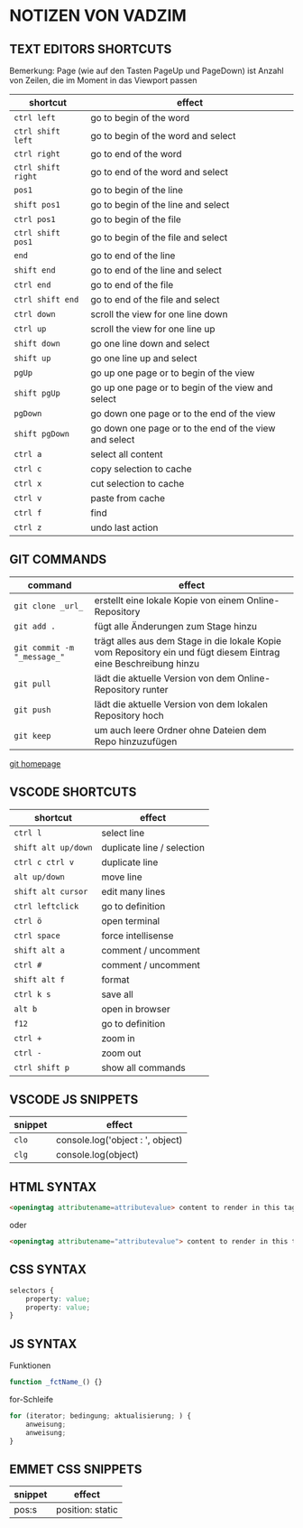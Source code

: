 # NOTIZEN VON VADZIM

## TEXT EDITORS SHORTCUTS

Bemerkung: Page (wie auf den Tasten PageUp und PageDown) ist Anzahl von Zeilen, die im Moment in das Viewport passen

| shortcut | effect |
| --- | --- |
| `ctrl left` | go to begin of the word |
| `ctrl shift left` | go to begin of the word and select |
| `ctrl right` | go to end of the word |
| `ctrl shift right` | go to end of the word and select |
| `pos1` | go to begin of the line |
| `shift pos1` | go to begin of the line and select |
| `ctrl pos1` | go to begin of the file |
| `ctrl shift pos1` | go to begin of the file and select|
| `end` | go to end of the line |
| `shift end` | go to end of the line and select |
| `ctrl end` | go to end of the file |
| `ctrl shift end` | go to end of the file and select|
| `ctrl down` | scroll the view for one line down |
| `ctrl up` | scroll the view for one line up |
| `shift down` | go one line down and select |
| `shift up` | go one line up and select |
| `pgUp` | go up one page or to begin of the view |
| `shift pgUp` | go up one page or to begin of the view and select |
| `pgDown` | go down one page or to the end of the view|
| `shift pgDown` | go down one page or to the end of the view and select |
| `ctrl a` | select all content |
| `ctrl c` | copy selection to cache |
| `ctrl x` | cut selection to cache |
| `ctrl v` | paste from cache |
| `ctrl f` | find |
| `ctrl z` | undo last action |

## GIT COMMANDS

| command | effect |
| --- | --- |
| `git clone _url_` | erstellt eine lokale Kopie von einem Online-Repository |
| `git add .` | fügt alle Änderungen zum Stage hinzu |
| `git commit -m "_message_"` | trägt alles aus dem Stage in die lokale Kopie vom Repository ein und fügt diesem Eintrag eine Beschreibung hinzu |
| `git pull` | lädt die aktuelle Version von dem Online-Repository runter |
| `git push`  | lädt die aktuelle Version von dem lokalen Repository hoch |
| `git keep` | um auch leere Ordner ohne Dateien dem Repo hinzuzufügen |

[git homepage](https://git-scm.com)

## VSCODE SHORTCUTS

| shortcut | effect |
| --- | --- |
| `ctrl l` | select line |
| `shift alt up/down` | duplicate line / selection |
| `ctrl c ctrl v` | duplicate line |
| `alt up/down` | move line |
| `shift alt cursor` | edit many lines |
| `ctrl leftclick` | go to definition |
| `ctrl ö` | open terminal |
| `ctrl space` | force intellisense |
| `shift alt a` | comment / uncomment |
| `ctrl #` | comment / uncomment |
| `shift alt f` | format |
| `ctrl k s` | save all |
| `alt b` | open in browser |
| `f12` | go to definition |
| `ctrl +` | zoom in |
| `ctrl -` | zoom out |
| `ctrl shift p` | show all commands |

## VSCODE JS SNIPPETS

| snippet | effect |
| --- | --- |
| `clo` | console.log('object : ', object) |
| `clg` | console.log(object) |

## HTML SYNTAX

```html
<openingtag attributename=attributevalue> content to render in this tag </closingtag>
```

oder

```html
<openingtag attributename="attributevalue"> content to render in this tag </closingtag>
```

## CSS SYNTAX

```css
selectors {
    property: value;
    property: value;
}
```

## JS SYNTAX

Funktionen

```js
function _fctName_() {}
```

for-Schleife

```js
for (iterator; bedingung; aktualisierung; ) {
    anweisung;
    anweisung;
}
```

## EMMET CSS SNIPPETS

| snippet | effect |
| --- | --- |
| pos:s | position: static |
